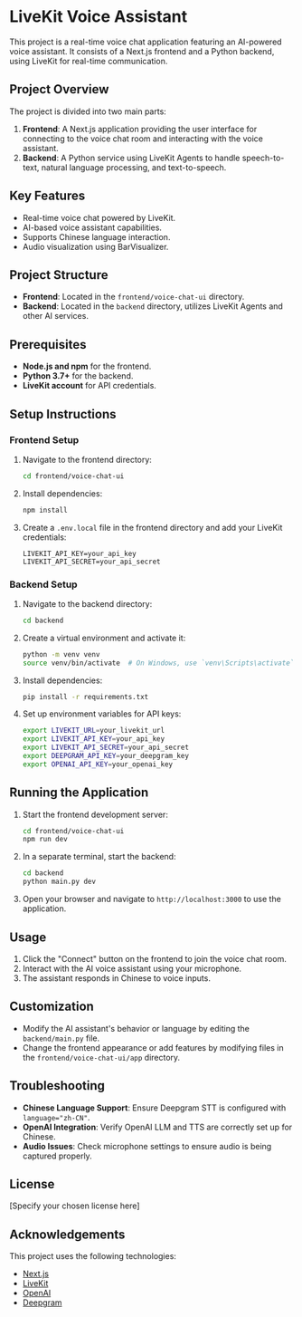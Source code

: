 # LiveKit Voice Assistant

This project is a real-time voice chat application featuring an AI-powered voice assistant. It consists of a Next.js frontend and a Python backend, using LiveKit for real-time communication.

## Project Overview

The project is divided into two main parts:

1. **Frontend**: A Next.js application providing the user interface for connecting to the voice chat room and interacting with the voice assistant.
2. **Backend**: A Python service using LiveKit Agents to handle speech-to-text, natural language processing, and text-to-speech.

## Key Features

- Real-time voice chat powered by LiveKit.
- AI-based voice assistant capabilities.
- Supports Chinese language interaction.
- Audio visualization using BarVisualizer.

## Project Structure

- **Frontend**: Located in the `frontend/voice-chat-ui` directory.
- **Backend**: Located in the `backend` directory, utilizes LiveKit Agents and other AI services.

## Prerequisites

- **Node.js and npm** for the frontend.
- **Python 3.7+** for the backend.
- **LiveKit account** for API credentials.

## Setup Instructions

### Frontend Setup

1. Navigate to the frontend directory:
   ```bash
   cd frontend/voice-chat-ui
   ```
2. Install dependencies:
   ```bash
   npm install
   ```
3. Create a `.env.local` file in the frontend directory and add your LiveKit credentials:
   ```env
   LIVEKIT_API_KEY=your_api_key
   LIVEKIT_API_SECRET=your_api_secret
   ```

### Backend Setup

1. Navigate to the backend directory:
   ```bash
   cd backend
   ```
2. Create a virtual environment and activate it:
   ```bash
   python -m venv venv
   source venv/bin/activate  # On Windows, use `venv\Scripts\activate`
   ```
3. Install dependencies:
   ```bash
   pip install -r requirements.txt
   ```
4. Set up environment variables for API keys:
   ```bash
   export LIVEKIT_URL=your_livekit_url
   export LIVEKIT_API_KEY=your_api_key
   export LIVEKIT_API_SECRET=your_api_secret
   export DEEPGRAM_API_KEY=your_deepgram_key
   export OPENAI_API_KEY=your_openai_key
   ```

## Running the Application

1. Start the frontend development server:
   ```bash
   cd frontend/voice-chat-ui
   npm run dev
   ```
2. In a separate terminal, start the backend:
   ```bash
   cd backend
   python main.py dev
   ```

3. Open your browser and navigate to `http://localhost:3000` to use the application.

## Usage

1. Click the "Connect" button on the frontend to join the voice chat room.
2. Interact with the AI voice assistant using your microphone.
3. The assistant responds in Chinese to voice inputs.

## Customization

- Modify the AI assistant's behavior or language by editing the `backend/main.py` file.
- Change the frontend appearance or add features by modifying files in the `frontend/voice-chat-ui/app` directory.

## Troubleshooting

- **Chinese Language Support**: Ensure Deepgram STT is configured with `language="zh-CN"`.
- **OpenAI Integration**: Verify OpenAI LLM and TTS are correctly set up for Chinese.
- **Audio Issues**: Check microphone settings to ensure audio is being captured properly.

## License

[Specify your chosen license here]

## Acknowledgements

This project uses the following technologies:

- [Next.js](https://nextjs.org/)
- [LiveKit](https://livekit.io/)
- [OpenAI](https://openai.com/)
- [Deepgram](https://deepgram.com/)

